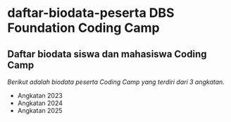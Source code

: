 daftar-biodata-peserta DBS Foundation Coding Camp
==
Daftar biodata siswa dan mahasiswa Coding Camp
--
*Berikut adalah biodata peserta Coding Camp yang terdiri dari 3 angkatan.*
- Angkatan 2023
- Angkatan 2024
- Angkatan 2025
